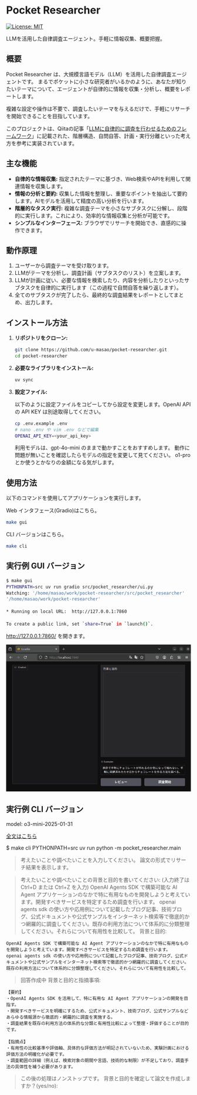# Pocket Researcher

[![License: MIT](https://img.shields.io/badge/License-MIT-yellow.svg)](https://opensource.org/licenses/MIT)

LLMを活用した自律調査エージェント。手軽に情報収集、概要把握。

## 概要

Pocket Researcher は、大規模言語モデル（LLM）を活用した自律調査エージェントです。
まるでポケットに小さな研究者がいるかのように、あなたが知りたいテーマについて、エージェントが自律的に情報を収集・分析し、概要をレポートします。

複雑な設定や操作は不要で、調査したいテーマを与えるだけで、手軽にリサーチを開始できることを目指しています。

このプロジェクトは、Qiitaの記事「[LLMに自律的に調査を行わせるためのフレームワーク](https://qiita.com/zazen_inu/items/5dc2ea32aa4de18c02c7)」に記載された、階層構造、自問自答、計画・実行分離といった考え方を参考に実装されています。

## 主な機能

* **自律的な情報収集:** 指定されたテーマに基づき、Web検索やAPIを利用して関連情報を収集します。
* **情報の分析と要約:** 収集した情報を整理し、重要なポイントを抽出して要約します。AIモデルを活用して精度の高い分析を行います。
* **階層的なタスク実行:** 複雑な調査テーマを小さなサブタスクに分解し、段階的に実行します。これにより、効率的な情報収集と分析が可能です。
* **シンプルなインターフェース:** ブラウザでリサーチを開始でき、直感的に操作できます。

## 動作原理

1.  ユーザーから調査テーマを受け取ります。
2.  LLMがテーマを分析し、調査計画（サブタスクのリスト）を立案します。
3.  LLMが計画に従い、必要な情報を検索したり、内容を分析したりといったサブタスクを自律的に実行します（この過程で自問自答を繰り返します）。
4.  全てのサブタスクが完了したら、最終的な調査結果をレポートとしてまとめ、出力します。

## インストール方法

1.  **リポジトリをクローン:**
    ```bash
    git clone https://github.com/u-masao/pocket-researcher.git
    cd pocket-researcher
    ```

2.  **必要なライブラリをインストール:**
    ```bash
    uv sync
    ```

3.  **設定ファイル:**

    以下のように設定ファイルをコピーしてから設定を変更します。OpenAI API の API KEY は別途取得してください。

    ```bash
    cp .env.example .env
    # nano .env や vim .env などで編集
    OPENAI_API_KEY=<your_api_key>
    ```

    利用モデルは、gpt-4o-mini のままで動かすことをおすすめします。
    動作に問題が無いことを確認したらモデルの指定を変更して見てください。
    o1-pro とか使うとかなりの金額になる気がします。

## 使用方法

以下のコマンドを使用してアプリケーションを実行します。

Web インタフェース(Gradio)はこちら。

```bash
make gui
```

CLI バージョンはこちら。

```bash
make cli
```

## 実行例 GUI バージョン


```bash
$ make gui
PYTHONPATH=src uv run gradio src/pocket_researcher/ui.py
Watching: '/home/masao/work/pocket-researcher/src/pocket_researcher' 
'/home/masao/work/pocket-researcher'

* Running on local URL:  http://127.0.0.1:7860

To create a public link, set `share=True` in `launch()`.
```

http://127.0.0.1:7860/ を開きます。

![画面イメージ](images/gui_animation.gif "gui animation")



## 実行例 CLI バージョン

model: o3-mini-2025-01-31

[全文はこちら](EXAMPLE.md)


$ make cli
PYTHONPATH=src uv run python -m pocket_researcher.main

> 考えたいことや調べたいことを入力してください。
> 論文の形式でリサーチ結果を表示します。

> 考えたいことや調べたいことの背景と目的を書いてください:
>    (入力終了は Ctrl+D または Ctrl+Z を入力)
OpenAI Agents SDK で構築可能な AI Agent アプリケーションのなかで特に有用なものを開発しようと考えています。開発すべきサービスを特定するため調査を行います。
openai agents sdk の使い方や応用例について記載したブログ記事、技術ブログ、公式ドキュメントや公式サンプルをインターネット検索等で徹底的かつ網羅的に調査してください。既存の利用方法について体系的に分類整理してください。それらについて有用性を比較して。
> 背景と目的:

```
OpenAI Agents SDK で構築可能な AI Agent アプリケーションのなかで特に有用なものを開発しようと考えています。開発すべきサービスを特定するため調査を行います。
openai agents sdk の使い方や応用例について記載したブログ記事、技術ブログ、公式ドキュメントや公式サンプルをインターネット検索等で徹底的かつ網羅的に調査してください。既存の利用方法について体系的に分類整理してください。それらについて有用性を比較して。

```
> 回答作成中
> 背景と目的と指摘事項:

```
【要約】
・OpenAI Agents SDK を活用して、特に有用な AI Agent アプリケーションの開発を目指す。
・開発すべきサービスを明確にするため、公式ドキュメント、技術ブログ、公式サンプルなどあらゆる情報源から徹底的・網羅的に調査を実施する。
・調査結果を既存の利用方法の体系的な分類と有用性比較によって整理・評価することが目的です。

【指摘点】
・有用性の比較基準や評価軸、具体的な評価方法が明記されていないため、実験計画における評価方法の明確化が必要です。
・調査範囲の詳細（例えば、検索対象の期間や言語、技術的な制限）が不足しており、調査手法の具体性を補う必要があります。
```
> この後の処理はノンストップです。
> 背景と目的を確定して論文を作成しますか？(yes/no):
